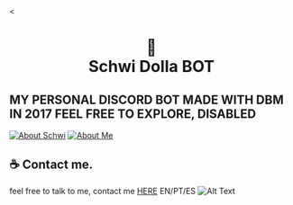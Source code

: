  <<h1 align="center">📄<br>Schwi Dolla BOT</h1>
## MY PERSONAL DISCORD BOT MADE WITH DBM IN 2017 FEEL FREE TO EXPLORE, DISABLED

[![About Schwi](https://img.shields.io/badge/About_Schwi_%20-%23323330.svg?&style=for-the-badge&logo=SCHWI&logoColor=black&color=2acaea)](https://no-game-no-life.fandom.com/wiki/Schwi_Dola )
[![About Me](https://img.shields.io/badge/About_me%20-%23323330.svg?&style=for-the-badge&logo=CARD&logoColor=black&color=9b48e9)](https://meindoragon.carrd.co/)

## ☕ Contact me.
feel free to talk to me, contact me [HERE](https://meindoragon.carrd.co/) EN/PT/ES
![Alt Text](https://giffiles.alphacoders.com/931/93166.gif)

